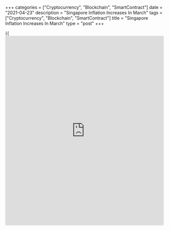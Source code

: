 +++
categories = ["Cryptocurrency", "Blockchain", "SmartContract"]
date = "2021-04-23"
description = "Singapore Inflation Increases In March"
tags = ["Cryptocurrency", "Blockchain", "SmartContract"]
title = "Singapore Inflation Increases In March"
type = "post"
+++

{{<iframe id="large-banner" src="https://www.bounty.group/#slide=19.0" width="100%" height="600" scrolling="no" style="border: 0px solid rgb(216, 221, 230); border-radius: 3px;">}}

Singapore's consumer prices rose in March, data from the Monetary
Authority of Singapore and the Ministry of Trade and Industry showed on
Friday.

The consumer price index rose 1.3 percent year-on-year in March,
following a 0.7 percent increase in February. This was in line with
economists' expectation.

This latest consumer prices outcome was largely due to a rise in core
inflation and prices for private transportation cost.

MAS core CPI, which excludes costs of accommodation and private road
transport, grew 0.5 percent annually in March, following a 0.2 percent
increase in the preceding month.

The statistical office expects external inflation to rise in the coming
quarters, amid a recovery in global oil prices and turnaround in
producer price inflation in a number of major economies.

Domestic cost pressures are expected to pick up, as labor market
condition improved and private consumption recovers.

For 2021, MAS Core Inflation is expected to average 0-1 percent, while
the CPI-All Items inflation is expected to come between 0.5-1.5 percent.

For comments and feedback [contact](https://www.playgroundfx.com/contact/): editorial@rtt[news](https://www.letsplayfx.com/blog/forex-news-website/).com

[Economic News][1]

 **What parts of the world are seeing the best (and worst) economic
performances lately? Click[here][2] to check out our [Econ Scorecard][2]
and find out! See up-to-the-moment [ranking](https://www.playgroundfx.com/blog/crypto-exchange-ranking/)s for the best and worst
performers in [GDP][3], [unemployment rate][4], [inflation][5] and much
more.**

   1. www.rtt[news](https://www.letsplayfx.com/blog/forex-news-website/).com/Content/EconomicNews.aspx
   2. www.rtt[news](https://www.letsplayfx.com/blog/forex-news-website/).com/economic-scorecard/world-rank/PPI/highest-performance.aspx
   3. www.rtt[news](https://www.letsplayfx.com/blog/forex-news-website/).com/economic-scorecard/world-rank/GDP/highest-performance.aspx
   4. www.rtt[news](https://www.letsplayfx.com/blog/forex-news-website/).com/economic-scorecard/world-rank/unemployment-rate/lowest-performance.aspx
   5. www.rtt[news](https://www.letsplayfx.com/blog/forex-news-website/).com/economic-scorecard/world-rank/CPI/highest-performance.aspx